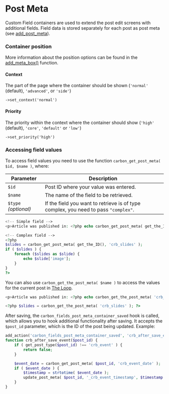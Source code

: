 # Post Meta

Custom Field containers are used to extend the post edit screens with additional fields. Field data is stored separately for each post as post meta (see [add_post_meta](http://codex.wordpress.org/Function_Reference/add_post_meta)).

### Container position

More information about the position options can be found in the [add_meta_box()](https://codex.wordpress.org/Function_Reference/add_meta_box) function.

#### Context

The part of the page where the container should be shown (`'normal'` (default), `'advanced'`, or `'side'`)

`->set_context('normal')`

#### Priority

The priority within the context where the container should show (`'high'` (default), `'core'`, `'default'` or `'low'`)

`->set_priority('high')`

### Accessing field values

To access field values you need to use the function `carbon_get_post_meta( $id, $name )`, where:

| Parameter            | Description                                                                         |
| -------------------- | ----------------------------------------------------------------------------------- |
| `$id`                | Post ID where your value was entered.                                               |
| `$name`              | The name of the field to be retrieved.                                              |
| `$type` *(optional)* | If the field you want to retrieve is of type complex, you need to pass `"complex"`. |

```php
<!-- Simple field -->
<p>Article was published in: <?php echo carbon_get_post_meta( get_the_ID(), 'crb_location' ); ?></p>

<!-- Complex field -->
<?php 
$slides = carbon_get_post_meta( get_the_ID(), 'crb_slides' );
if ( $slides ) {
	foreach ($slides as $slide) {
		echo $slide['image'];
	}
}
?>
```

You can also use `carbon_get_the_post_meta( $name )` to access the values for the current post in [The Loop](http://codex.wordpress.org/The_Loop).

```php
<p>Article was published in: <?php echo carbon_get_the_post_meta( 'crb_location' ); ?></p>

<?php $slides = carbon_get_the_post_meta( 'crb_slides' ); ?>
```

After saving, the `carbon_fields_post_meta_container_saved` hook is called, which allows you to hook additional functionality after saving. It accepts the `$post_id` parameter, which is the ID of the post being updated. Example:

```php
add_action('carbon_fields_post_meta_container_saved', 'crb_after_save_event');
function crb_after_save_event($post_id) {
	if ( get_post_type($post_id) !== 'crb_event' ) {
		return false;
	}

	$event_date = carbon_get_post_meta( $post_id, 'crb_event_date' );
	if ( $event_date ) {
		$timestamp = strtotime( $event_date );
		update_post_meta( $post_id, '_crb_event_timestamp', $timestamp );
	}
}
```